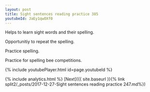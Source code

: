 ```yaml
---
layout: post
title: Sight sentences reading practice 385
youtubeId: JaEy1qwOXf0
---
```

 
 
Helps to learn sight words and their spelling.

Opportunitiy to repeat the spelling. 

Practice spelling. 
 
Practice for spelling bee competitions. 
 
{% include youtubePlayer.html id=page.youtubeId %}
 
 
{% include analytics.html %} 
[Next]({{ site.baseurl }}{% link  split2/_posts/2017-12-27-Sight sentences reading practice 247.md%})
 
